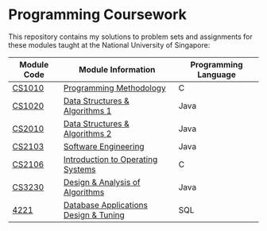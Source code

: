 # Programming Coursework
This repository contains my solutions to problem sets and assignments for these modules taught at the National University of Singapore:

Module Code | Module Information | Programming Language
---------- | ---------- | ----------
[CS1010](https://github.com/Sheikh-Umar/programming-coursework/tree/master/cs1010) | [Programming Methodology](https://nusmods.com/modules/CS1010/programming-methodology)| C
[CS1020](https://github.com/Sheikh-Umar/programming-coursework/tree/master/cs1020) | [Data Structures & Algorithms 1](https://nusmods.com/modules/CS1020/data-structures-and-algorithms-i)| Java
[CS2010](https://github.com/Sheikh-Umar/programming-coursework/tree/master/cs2010) | [Data Structures & Algorithms 2](https://nusmods.com/archive/CS2010/2016-2017/data-structures-and-algorithms-ii) | Java
[CS2103](https://github.com/Sheikh-Umar/cs2103)                                    | [Software Engineering](https://nusmods.com/modules/CS2103/software-engineering) | Java
[CS2106](https://github.com/Sheikh-Umar/programming-coursework/tree/master/cs2106) | [Introduction to Operating Systems](https://nusmods.com/modules/CS2106/introduction-to-operating-systems) | C
[CS3230](https://github.com/Sheikh-Umar/programming-coursework/tree/master/cs3230) | [Design & Analysis of Algorithms](https://nusmods.com/modules/CS3230/design-and-analysis-of-algorithms) | Java
[4221](https://github.com/Sheikh-Umar/programming-coursework/tree/master/cs4221) | [Database Applications Design & Tuning](https://nusmods.com/modules/https://nusmods.com/courses/CS4221/database-applications-design-and-tuning) | SQL
